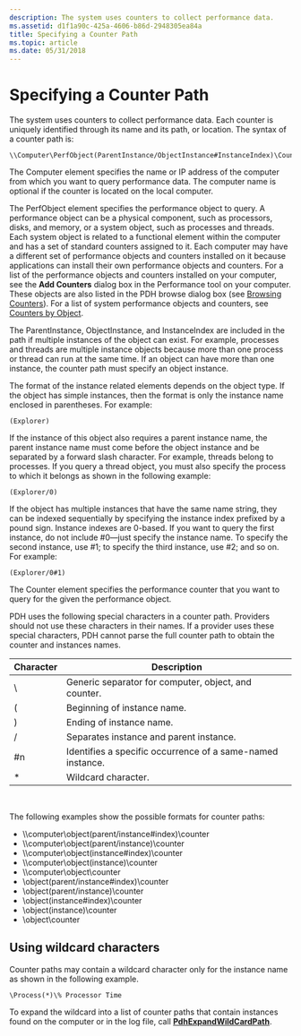 ```yaml
---
description: The system uses counters to collect performance data.
ms.assetid: d1f1a90c-425a-4606-b86d-2948305ea84a
title: Specifying a Counter Path
ms.topic: article
ms.date: 05/31/2018
---
```


# Specifying a Counter Path

The system uses counters to collect performance data. Each counter is uniquely identified through its name and its path, or location. The syntax of a counter path is:

``` syntax
\\Computer\PerfObject(ParentInstance/ObjectInstance#InstanceIndex)\Counter
```

The Computer element specifies the name or IP address of the computer from which you want to query performance data. The computer name is optional if the counter is located on the local computer.

The PerfObject element specifies the performance object to query. A performance object can be a physical component, such as processors, disks, and memory, or a system object, such as processes and threads. Each system object is related to a functional element within the computer and has a set of standard counters assigned to it. Each computer may have a different set of performance objects and counters installed on it because applications can install their own performance objects and counters. For a list of the performance objects and counters installed on your computer, see the **Add Counters** dialog box in the Performance tool on your computer. These objects are also listed in the PDH browse dialog box (see [Browsing Counters](browsing-counters.md)). For a list of system performance objects and counters, see [Counters by Object](/previous-versions/windows/it-pro/windows-server-2003/cc783073(v=ws.10)).

The ParentInstance, ObjectInstance, and InstanceIndex are included in the path if multiple instances of the object can exist. For example, processes and threads are multiple instance objects because more than one process or thread can run at the same time. If an object can have more than one instance, the counter path must specify an object instance.

The format of the instance related elements depends on the object type. If the object has simple instances, then the format is only the instance name enclosed in parentheses. For example:

``` syntax
(Explorer)
```

If the instance of this object also requires a parent instance name, the parent instance name must come before the object instance and be separated by a forward slash character. For example, threads belong to processes. If you query a thread object, you must also specify the process to which it belongs as shown in the following example:

``` syntax
(Explorer/0)
```

If the object has multiple instances that have the same name string, they can be indexed sequentially by specifying the instance index prefixed by a pound sign. Instance indexes are 0-based. If you want to query the first instance, do not include \#0—just specify the instance name. To specify the second instance, use \#1; to specify the third instance, use \#2; and so on. For example:

``` syntax
(Explorer/0#1)
```

The Counter element specifies the performance counter that you want to query for the given the performance object.

PDH uses the following special characters in a counter path. Providers should not use these characters in their names. If a provider uses these special characters, PDH cannot parse the full counter path to obtain the counter and instances names.



| Character | Description                                                |
|-----------|------------------------------------------------------------|
| \\        | Generic separator for computer, object, and counter.       |
| (         | Beginning of instance name.                                |
| )         | Ending of instance name.                                   |
| /         | Separates instance and parent instance.                    |
| \#n       | Identifies a specific occurrence of a same-named instance. |
| \*        | Wildcard character.                                        |



 

The following examples show the possible formats for counter paths:

-   \\\\computer\\object(parent/instance\#index)\\counter
-   \\\\computer\\object(parent/instance)\\counter
-   \\\\computer\\object(instance\#index)\\counter
-   \\\\computer\\object(instance)\\counter
-   \\\\computer\\object\\counter
-   \\object(parent/instance\#index)\\counter
-   \\object(parent/instance)\\counter
-   \\object(instance\#index)\\counter
-   \\object(instance)\\counter
-   \\object\\counter

## Using wildcard characters

Counter paths may contain a wildcard character only for the instance name as shown in the following example.

``` syntax
\Process(*)\% Processor Time
```

To expand the wildcard into a list of counter paths that contain instances found on the computer or in the log file, call [**PdhExpandWildCardPath**](/windows/desktop/api/Pdh/nf-pdh-pdhexpandwildcardpatha).

 

 
